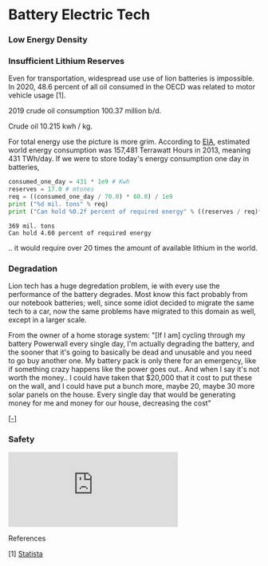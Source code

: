 # Battery Electric Tech

### Low Energy Density

### Insufficient Lithium Reserves

Even for transportation, widespread use use of lion batteries is
impossible. In 2020, 48.6 percent of all oil consumed in the OECD was
related to motor vehicle usage [1].

2019 crude oil consumption 100.37 million b/d. 

Crude oil 10.215 kwh / kg.

For total energy use the picture is more grim.  According to
[EIA](https://en.wikipedia.org/wiki/World_energy_consumption),
estimated world energy consumption was 157,481 Terrawatt Hours in
2013, meaning 431 TWh/day. If we were to store today's energy
consumption one day in batteries,

```python
consumed_one_day = 431 * 1e9 # Kwh
reserves = 17.0 # mtones
req = ((consumed_one_day / 70.0) * 60.0) / 1e9
print ("%d mil. tons" % req)
print ("Can hold %0.2f percent of required energy" % ((reserves / req)*100.0) )
```

```text
369 mil. tons
Can hold 4.60 percent of required energy
```

.. it would require over 20 times the amount of available lithium in
the world.


### Degradation

Lion tech has a huge degredation problem, ie with every use the
performance of the battery degrades. Most know this fact probably from
our notebook batteries; well, since some idiot decided to migrate the
same tech to a car, now the same problems have migrated to this domain
as well, except in a larger scale.

From the owner of a home storage system: "[If I am] cycling through my
battery Powerwall every single day, I'm actually degrading the
battery, and the sooner that it's going to basically be dead and
unusable and you need to go buy another one. My battery pack is only
there for an emergency, like if something crazy happens like the power
goes out.. And when I say it's not worth the money.. I could have
taken that $20,000 that it cost to put these on the wall, and I could
have put a bunch more, maybe 20, maybe 30 more solar panels on the
house.  Every single day that would be generating money for me and
money for our house, decreasing the cost"

[[-]](https://youtu.be/Qgv6Lgvy8Lc?t=495)

### Safety

<iframe width="340" src="https://www.youtube.com/embed/46y3FN4fKlE" title="E-Bikes, E-Scooters Injuries Multiplying" frameborder="0" allow="accelerometer; autoplay; clipboard-write; encrypted-media; gyroscope; picture-in-picture" allowfullscreen=""></iframe>




















References

[1] [Statista](https://www.statista.com/statistics/307194/top-oil-consuming-sectors-worldwide/)


